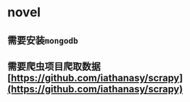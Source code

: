 # novel
## 需要安装`mongodb`

## 需要爬虫项目爬取数据 [https://github.com/iathanasy/scrapy](https://github.com/iathanasy/scrapy)

